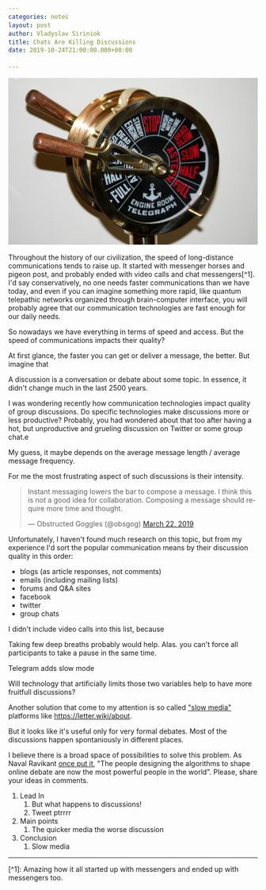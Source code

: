 ```yaml
---
categories: notes
layout: post
author: Vladyslav Siriniok
title: Chats Are Killing Discussions
date: 2019-10-24T21:00:00.000+00:00

---
```

![](/uploads/brass-telegraph-692735_960_720.jpg)

Throughout the history of our civilization, the speed of long-distance communications tends to raise up. It started with messenger horses and pigeon post, and probably ended with video calls and chat messengers\[^1\]. I'd say conservatively, no one needs faster communications than we have today, and even if you can imagine something more rapid, like quantum telepathic networks organized through brain-computer interface, you will probably agree that our communication technologies are fast enough for our daily needs.

So nowadays we have everything in terms of speed and access. But the speed of communications impacts their quality?

At first glance, the faster you can get or deliver a message, the better. But imagine that 

A discussion is a conversation or debate about some topic. In essence, it didn't change much in the last 2500 years.

I was wondering recently how communication technologies impact quality of group discussions. Do specific technologies make discussions more or less productive? Probably, you had wondered about that too after having a hot, but unproductive and grueling discussion on Twitter or some group chat.e

My guess, it maybe depends on the average message length / average message frequency.

For me the most frustrating aspect of such discussions is their intensity.

<blockquote class="twitter-tweet" data-lang="en"><p lang="en" dir="ltr">Instant messaging lowers the bar to compose a message. I think this is not a good idea for collaboration. Composing a message should require more time and thought.</p>— Obstructed Goggles (@obsgog) <a href="https://twitter.com/obsgog/status/1109206383440875526?ref_src=twsrc%5Etfw">March 22, 2019</a></blockquote> <script async src="https://platform.twitter.com/widgets.js" charset="utf-8"></script>

Unfortunately, I haven't found much research on this topic, but from my experience I'd sort the popular communication means by their discussion quality in this order:

* blogs (as article responses, not comments)
* emails (including mailing lists)
* forums and Q&A sites
* facebook
* twitter
* group chats

I didn't include video calls into this list, because

Taking few deep breaths probably would help. Alas. you can't force all participants to take a pause in the same time.

Telegram adds slow mode

Will technology that artificially limits those two variables help to have more fruitfull discussions?

Another solution that come to my attention is so called ["slow media"](https://en.wikipedia.org/wiki/Slow_media) platforms like https://letter.wiki/about.

But it looks like it's useful only for very formal debates. Most of the discussions happen spontaniously in different places.

I believe there is a broad space of possibilities to solve this problem. As Naval Ravikant [once put it](https://twitter.com/naval/status/1099474932260495360), "The people designing the algorithms to shape online debate are now the most powerful people in the world". Please, share your ideas in comments.

1. Lead In
   1. But what happens to discussions!
   2. Tweet ptrrrr
2. Main points
   1. The quicker media the worse discussion
3. Conclusion
   1. Slow media

***

\[^1\]: Amazing how it all started up with messengers and ended up with messengers too.